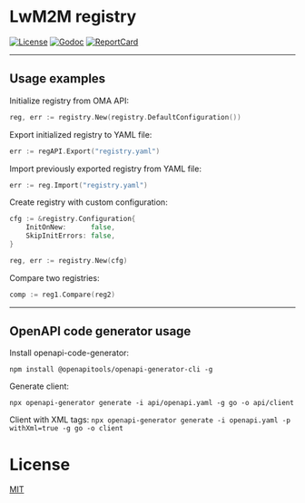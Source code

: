 # LwM2M registry

[![License][License-Image]][License-Url]
[![Godoc][Godoc-Image]][Godoc-Url]
[![ReportCard][ReportCard-Image]][ReportCard-Url]

---

## Usage examples

Initialize registry from OMA API:
```go
reg, err := registry.New(registry.DefaultConfiguration())
```

Export initialized registry to YAML file:
```go
err := regAPI.Export("registry.yaml")
```

Import previously exported registry from YAML file:
```go
err := reg.Import("registry.yaml")
```

Create registry with custom configuration:
```go
cfg := &registry.Configuration{
    InitOnNew:      false,
    SkipInitErrors: false,
}

reg, err := registry.New(cfg)
```

Compare two registries:
```go
comp := reg1.Compare(reg2)
```

---

## OpenAPI code generator usage

Install openapi-code-generator:

```npm install @openapitools/openapi-generator-cli -g```

Generate client:

```npx openapi-generator generate -i api/openapi.yaml -g go -o api/client```

Client with XML tags:
```npx openapi-generator generate -i openapi.yaml -p withXml=true -g go -o client```

# License
[MIT](LICENSE)

[License-Url]: http://opensource.org/licenses/MIT
[License-Image]: https://img.shields.io/npm/l/express.svg

[Stability-Status-Image]: http://badges.github.io/stability-badges/dist/experimental.svg

[Godoc-Url]: https://godoc.org/github.com/aliakseiz/lwm2m-registry
[Godoc-Image]: https://godoc.org/github.com/aliakseiz/lwm2m-registry?status.svg

[ReportCard-Url]: https://goreportcard.com/report/github.com/aliakseiz/lwm2m-registry
[ReportCard-Image]: https://goreportcard.com/badge/github.com/aliakseiz/lwm2m-registry